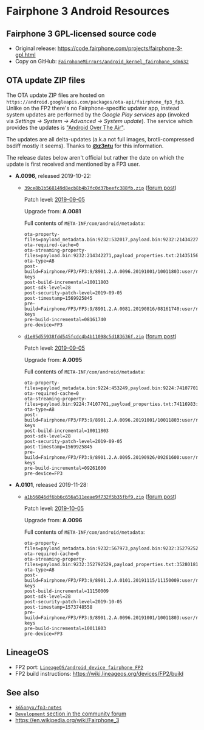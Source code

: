 # Fairphone 3 Android Resources

## Fairphone 3 GPL-licensed source code

- Original release: https://code.fairphone.com/projects/fairphone-3-gpl.html
- Copy on GitHub: [`FairphoneMirrors/android_kernel_fairphone_sdm632`](https://github.com/FairphoneMirrors/android_kernel_fairphone_sdm632)

## OTA update ZIP files

The OTA update ZIP files are hosted on `https://android.googleapis.com/packages/ota-api/fairphone_fp3_fp3`. Unlike on the FP2 there's no Fairphone-specific updater app, instead system updates are performed by the *Google Play services* app (invoked via *Settings -> System -> Advanced -> System update*). The service which provides the updates is ["Android Over The Air"](https://developers.google.com/android/over-the-air).

The updates are all delta-updates (a.k.a not full images, brotli-compressed bsdiff mostly it seems). Thanks to [**@z3ntu**](https://github.com/z3ntu) for this information.

The release dates below aren't official but rather the date on which the update is first received and mentioned by a FP3 user.

- **A.0096**, released 2019-10-22:
  - [`39ce8b1b568149d8ecb8b4b7fc0d37beefc388fb.zip`](https://android.googleapis.com/packages/ota-api/fairphone_fp3_fp3/39ce8b1b568149d8ecb8b4b7fc0d37beefc388fb.zip) ([forum post](https://forum.fairphone.com/t/september-security-update-released-and-more/53982/19))

    Patch level: [2019-09-05](https://source.android.com/security/bulletin/2019-09-01)

    Upgrade from: **A.0081**

    Full contents of `META-INF/com/android/metadata`:
    ```
    ota-property-files=payload_metadata.bin:9232:532017,payload.bin:9232:214342271,payload_properties.txt:214351561:155,care_map.txt:843:246,compatibility.zip:1142:8043,metadata:69:726                
    ota-required-cache=0
    ota-streaming-property-files=payload.bin:9232:214342271,payload_properties.txt:214351561:155,care_map.txt:843:246,compatibility.zip:1142:8043,metadata:69:726                  
    ota-type=AB
    post-build=Fairphone/FP3/FP3:9/8901.2.A.0096.20191001/10011803:user/release-keys
    post-build-incremental=10011803
    post-sdk-level=28
    post-security-patch-level=2019-09-05
    post-timestamp=1569925845
    pre-build=Fairphone/FP3/FP3:9/8901.2.A.0081.20190816/08161740:user/release-keys
    pre-build-incremental=08161740
    pre-device=FP3
    ```
  - [`d1e85d55938fdd545fcdc4b4b11098c5d183636f.zip`](https://android.googleapis.com/packages/ota-api/fairphone_fp3_fp3/d1e85d55938fdd545fcdc4b4b11098c5d183636f.zip) ([forum post](https://forum.fairphone.com/t/september-security-update-released-and-more/53982/20))
  
    Patch level: [2019-09-05](https://source.android.com/security/bulletin/2019-09-01)

    Upgrade from: **A.0095**

    Full contents of `META-INF/com/android/metadata`:
    ```
    ota-property-files=payload_metadata.bin:9224:453249,payload.bin:9224:74107701,payload_properties.txt:74116983:154,care_map.txt:835:246,compatibility.zip:1134:8043,metadata:69:718              
    ota-required-cache=0
    ota-streaming-property-files=payload.bin:9224:74107701,payload_properties.txt:74116983:154,care_map.txt:835:246,compatibility.zip:1134:8043,metadata:69:718                
    ota-type=AB
    post-build=Fairphone/FP3/FP3:9/8901.2.A.0096.20191001/10011803:user/release-keys
    post-build-incremental=10011803
    post-sdk-level=28
    post-security-patch-level=2019-09-05
    post-timestamp=1569925845
    pre-build=Fairphone/FP3/FP3:9/8901.2.A.0095.20190926/09261600:user/release-keys
    pre-build-incremental=09261600
    pre-device=FP3
    ```
- **A.0101**, released 2019-11-28:
  - [`a1b56846df6bb6c656a511eeae9f732f5b35fbf9.zip`](https://android.googleapis.com/packages/ota-api/fairphone_fp3_fp3/a1b56846df6bb6c656a511eeae9f732f5b35fbf9.zip) ([forum post](https://forum.fairphone.com/t/has-anybody-received-the-october-security-update-yet/55045/10))
  
    Patch level: [2019-10-05](https://source.android.com/security/bulletin/2019-10-01)

    Upgrade from: **A.0096**

    Full contents of `META-INF/com/android/metadata`:
    ```
    ota-property-files=payload_metadata.bin:9232:567973,payload.bin:9232:352792529,payload_properties.txt:352801819:155,care_map.txt:843:246,compatibility.zip:1142:8043,metadata:69:726                
    ota-required-cache=0
    ota-streaming-property-files=payload.bin:9232:352792529,payload_properties.txt:352801819:155,care_map.txt:843:246,compatibility.zip:1142:8043,metadata:69:726                  
    ota-type=AB
    post-build=Fairphone/FP3/FP3:9/8901.2.A.0101.20191115/11150009:user/release-keys
    post-build-incremental=11150009
    post-sdk-level=28
    post-security-patch-level=2019-10-05
    post-timestamp=1573748558
    pre-build=Fairphone/FP3/FP3:9/8901.2.A.0096.20191001/10011803:user/release-keys
    pre-build-incremental=10011803
    pre-device=FP3
    ```

## LineageOS

- FP2 port: [`LineageOS/android_device_fairphone_FP2`](https://github.com/LineageOS/android_device_fairphone_FP2)
- FP2 build instructions: https://wiki.lineageos.org/devices/FP2/build

## See also

- [`k65onyx/fp3-notes`](https://github.com/k65onyx/fp3-notes)
- [`Development` section in the community forum](https://forum.fairphone.com/c/participate/dev)
- https://en.wikipedia.org/wiki/Fairphone_3
